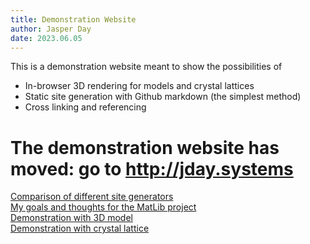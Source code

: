 ```yaml
---
title: Demonstration Website
author: Jasper Day
date: 2023.06.05
---
```


This is a demonstration website meant to show the possibilities of
- In-browser 3D rendering for models and crystal lattices
- Static site generation with Github markdown (the simplest method)
- Cross linking and referencing

# The demonstration website has moved: go to http://jday.systems

[Comparison of different site generators](comparisons/overview.md)\
[My goals and thoughts for the MatLib project](thoughts/goals.md)\
[Demonstration with 3D model](demo/model.md)\
[Demonstration with crystal lattice](demo/lattice.md)
